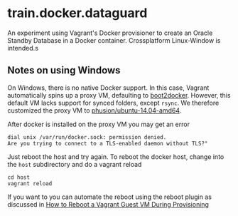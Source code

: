 # train.docker.dataguard
An experiment using Vagrant's Docker provisioner to create an Oracle Standby Database in a Docker container. Crossplatform Linux-Window is intended.s

## Notes on using Windows

On Windows, there is no native Docker support. In this case, Vagrant automatically spins up a proxy VM, defaulting to [boot2docker](https://github.com/mitchellh/boot2docker-vagrant-box). However, this default VM lacks support for synced folders, except `rsync`. We therefore customized the proxy VM to [phusion/ubuntu-14.04-amd64](https://atlas.hashicorp.com/phusion/boxes/ubuntu-14.04-amd64).

After docker is installed on the proxy VM you may get an error

	dial unix /var/run/docker.sock: permission denied.
	Are you trying to connect to a TLS-enabled daemon without TLS?"

Just reboot the host and try again. To reboot the docker host, change into the `host` subdirectory and do a vagrant reload

	cd host
    vagrant reload

If you want to you can automate the reboot using the reboot plugin as discussed in [How to Reboot a Vagrant Guest VM During Provisioning](https://www.exratione.com/2014/06/how-to-reboot-a-vagrant-guest-vm-during-provisioning/)